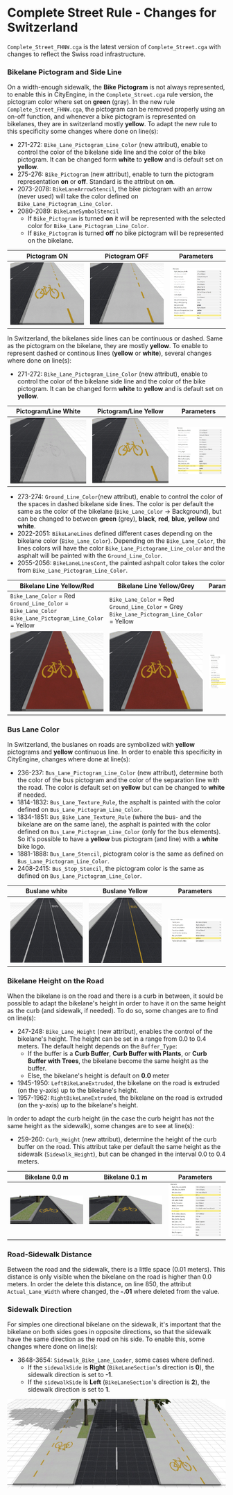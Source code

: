 # Complete Street Rule - Changes for Switzerland

``Complete_Street_FHNW.cga`` is the latest version of ``Complete_Street.cga`` with changes to reflect the Swiss road infrastructure.

### Bikelane Pictogram and Side Line
On a width-enough sidewalk, the **Bike Pictogram** is not always represented, to enable this in CityEngine, in the ``Complete_Street.cga`` rule version, the pictogram color where set on **green** (gray). In the new rule ``Complete_Street_FHNW.cga``, the pictogram can be removed properly using an on-off function, and whenever a bike pictogram is represented on bikelanes, they are in switzerland mostly **yellow**. To adapt the new rule to this specificity some changes where done on line(s):
- 271-272: ``Bike_Lane_Pictogram_Line_Color`` (new attribut), enable to control the color of the bikelane side line and the color of the bike pictogram. It can be changed form **white** to **yellow** and is default set on **yellow**.
- 275-276: ``Bike_Pictogram`` (new attribut), enable to turn the pictogram representation **on** or **off**. Standard is the attribut on **on**.
- 2073-2078: ``BikeLaneArrowStencil``, the bike pictogram with an arrow (never used) will take the color defined on ``Bike_Lane_Pictogram_Line_Color``.
- 2080-2089: ``BikeLaneSymbolStencil`` 
    - If ``Bike_Pictogram`` is turned **on** it will be represented with the selected color for  ``Bike_Lane_Pictogram_Line_Color``.
    - If ``Bike_Pictogram`` is turned **off** no bike pictogram will be represented on the bikelane.

|Pictogram ON|Pictogram OFF|Parameters|
|--------------|-------------|----------|
|![image](images/Bike_Picto_on.jpg)|![image](images/Bike_Picto_off.jpg)|![image](images/Bike_Picto.jpg)

In Switzerland, the bikelanes side lines can be continuous or dashed. Same as the pictogram on the bikelane, they are mostly **yellow**. To enable to represent dashed or continous lines (**yellow** or **white**), several changes where done on line(s):
- 271-272: ``Bike_Lane_Pictogram_Line_Color`` (new attribut), enable to control the color of the bikelane side line and the color of the bike pictogram. It can be changed form **white** to **yellow** and is default set on **yellow**.

|Pictogram/Line White|Pictogram/Line Yellow|Parameters|
|--------------|-------------|----------|
|![image](images/Bike_Picto_on_white.jpg)|![image](images/Bike_Picto_on.jpg)|![image](images/Bike_Picto_Line_Color.jpg)

- 273-274: ``Ground_Line_Color``(new attribut), enable to control the color of the spaces in dashed bikelane side lines. The color is per default the same as the color of the bikelane (``Bike_Lane_Color`` -> Background), but can be changed to between **green** (grey), **black**, **red**, **blue**, **yellow** and **white**.
- 2022-2051: ``BikeLaneLines`` defined different cases depending on the bikelane color (``Bike_Lane_Color``). Depending on the ``Bike_Lane_Color``, the lines colors will have the color ``Bike_Lane_Pictograme_Line_color`` and the asphalt will be painted with the ``Ground_Line_Color``.
- 2055-2056: ``BikeLaneLinesCont``, the painted ashpalt color takes the color from ``Bike_Lane_Pictogram_Line_Color``.

|Bikelane Line Yellow/Red|Bikelane Line Yellow/Grey|Parameters|
|--------------|-------------|----------|
|``Bike_Lane_Color`` = Red <br> ``Ground_Line_Color`` = ``Bike_Lane_Color`` <br> ``Bike_Lane_Pictogram_Line_Color`` = Yellow|``Bike_Lane_Color`` = Red <br> ``Ground_Line_Color`` = Grey <br> ``Bike_Lane_Pictogram_Line_Color`` = Yellow||
|![image](images/Bike_Lane_Color_red.jpg)|![image](images/Bike_Lane_Color_red_green.jpg)|![image](images/Bike_Lane_Color_Params.jpg)

### Bus Lane Color
In Switzerland, the buslanes on roads are symbolized with **yellow** pictograms and **yellow** continuous line. In order to enable this specificity in CityEngine, changes where done at line(s):
- 236-237: ``Bus_Lane_Pictogram_Line_Color`` (new attribut), determine both the color of the bus pictogram and the color of the separation line with the road. The color is default set on **yellow** but can be changed to **white** if needed.
- 1814-1832: ``Bus_Lane_Texture_Rule``, the asphalt is painted with the color defined on ``Bus_Lane_Pictogram_Line_Color``.
- 1834-1851: ``Bus_Bike_Lane_Texture_Rule`` (where the bus- and the bikelane are on the same lane), the asphalt is painted with the color defined on ``Bus_Lane_Pictogram_Line_Color`` (only for the bus elements). So it's possible to have a **yellow** bus pictogram (and line) with a **white** bike logo.
- 1881-1888: ``Bus_Lane_Stencil``, pictogram color is the same as defined on ``Bus_Lane_Pictogram_Line_Color``.
- 2408-2415: ``Bus_Stop_Stencil``, the pictogram color is the same as defined on ``Bus_Lane_Pictogram_Line_Color``.

|Buslane white|Buslane Yellow|Parameters|
|--------------|-------------|----------|
|![image](images/Bus_Lane_white.jpg)|![image](images/Bus_Lane_yellow.jpg)|![image](images/Bus_Lane_params.jpg)

### Bikelane Height on the Road
When the bikelane is on the road and there is a curb in between, it sould be possible to adapt the bikelane's height in order to have it on the same height as the curb (and sidewalk, if needed). To do so, some changes are to find on line(s):
- 247-248: ``Bike_Lane_Height`` (new attribut), enables the control of the bikelane's height. The height can be set in a range from 0.0 to 0.4 meters. The default height depends on the ``Buffer_Type``:
    - If the buffer is a **Curb Buffer**, **Curb Buffer with Plants**, or **Curb Buffer with Trees**, the bikelane become the same height as the buffer.
    - Else, the bikelane's height is default on **0.0** meter
- 1945-1950: ``LeftBikeLaneExtruded``, the bikelane on the road is extruded (on the y-axis) up to the bikelane's height.
- 1957-1962: ``RightBikeLaneExtruded``, the bikelane on the road is extruded (on the y-axis) up to the bikelane's height.

In order to adapt the curb height (in the case the curb height has not the same height as the sidewalk), some changes are to see at line(s):
- 259-260: ``Curb_Height`` (new attribut), determine the height of the curb buffer on the road. This attribut take per default the same height as the sidewalk (``Sidewalk_Height``), but can be changed in the interval 0.0 to 0.4 meters.

|Bikelane 0.0 m|Bikelane 0.1 m|Parameters|
|--------------|-------------|----------|
|![image](images/Bike_lane_00.jpg)|![image](images/Bike_Lane_01.jpg)|![image](images/Bike_Lane_height_params.jpg)

### Road-Sidewalk Distance
Between the road and the sidewalk, there is a little space (0.01 meters). This distance is only visible when the bikelane on the road is higher than 0.0 meters. In order the delete this distance, on line 850, the attribut ``Actual_Lane_Width`` where changed, the **-.01** where deleted from the value.

### Sidewalk Direction
For simples one directional bikelane on the sidewalk, it's important that the bikelane on both sides goes in opposite directions, so that the sidewalk have the same direction as the road on his side. To enable this, some changes where done on line(s):
- 3648-3654: ``Sidewalk_Bike_Lane_Loader``, some cases where defined.
    - If the ``sidewalkSide`` is **Right** (``BikeLaneSection``'s direction is **0**), the sidewalk direction is set to **-1**.
    - If the ``sidewalkSide`` is **Left** (``BikeLaneSection``'s direction is **2**), the sidewalk direction is set to **1**.

![image](images/Bike_Lane_both_Sides.jpg)
